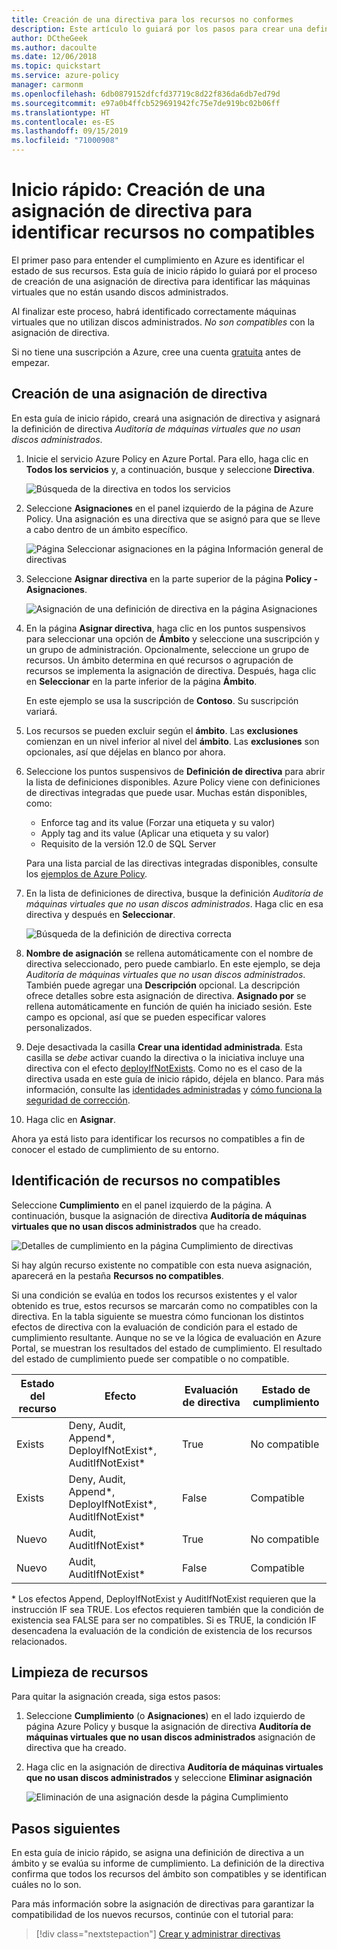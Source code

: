 ```yaml
---
title: Creación de una directiva para los recursos no conformes
description: Este artículo lo guiará por los pasos para crear una definición de directiva para identificar los recursos no compatibles.
author: DCtheGeek
ms.author: dacoulte
ms.date: 12/06/2018
ms.topic: quickstart
ms.service: azure-policy
manager: carmonm
ms.openlocfilehash: 6db0879152dfcfd37719c8d22f836da6db7ed79d
ms.sourcegitcommit: e97a0b4ffcb529691942fc75e7de919bc02b06ff
ms.translationtype: HT
ms.contentlocale: es-ES
ms.lasthandoff: 09/15/2019
ms.locfileid: "71000908"
---
```

# <a name="quickstart-create-a-policy-assignment-to-identify-non-compliant-resources"></a>Inicio rápido: Creación de una asignación de directiva para identificar recursos no compatibles

El primer paso para entender el cumplimiento en Azure es identificar el estado de sus recursos.
Esta guía de inicio rápido lo guiará por el proceso de creación de una asignación de directiva para identificar las máquinas virtuales que no están usando discos administrados.

Al finalizar este proceso, habrá identificado correctamente máquinas virtuales que no utilizan discos administrados. *No son compatibles* con la asignación de directiva.

Si no tiene una suscripción a Azure, cree una cuenta [gratuita](https://azure.microsoft.com/free/) antes de empezar.

## <a name="create-a-policy-assignment"></a>Creación de una asignación de directiva

En esta guía de inicio rápido, creará una asignación de directiva y asignará la definición de directiva *Auditoría de máquinas virtuales que no usan discos administrados*.

1. Inicie el servicio Azure Policy en Azure Portal. Para ello, haga clic en **Todos los servicios** y, a continuación, busque y seleccione **Directiva**.

   ![Búsqueda de la directiva en todos los servicios](./media/assign-policy-portal/search-policy.png)

1. Seleccione **Asignaciones** en el panel izquierdo de la página de Azure Policy. Una asignación es una directiva que se asignó para que se lleve a cabo dentro de un ámbito específico.

   ![Página Seleccionar asignaciones en la página Información general de directivas](./media/assign-policy-portal/select-assignments.png)

1. Seleccione **Asignar directiva** en la parte superior de la página **Policy - Asignaciones**.

   ![Asignación de una definición de directiva en la página Asignaciones](./media/assign-policy-portal/select-assign-policy.png)

1. En la página **Asignar directiva**, haga clic en los puntos suspensivos para seleccionar una opción de **Ámbito** y seleccione una suscripción y un grupo de administración. Opcionalmente, seleccione un grupo de recursos. Un ámbito determina en qué recursos o agrupación de recursos se implementa la asignación de directiva. Después, haga clic en **Seleccionar** en la parte inferior de la página **Ámbito**.

   En este ejemplo se usa la suscripción de **Contoso**. Su suscripción variará.

1. Los recursos se pueden excluir según el **ámbito**. Las **exclusiones** comienzan en un nivel inferior al nivel del **ámbito**. Las **exclusiones** son opcionales, así que déjelas en blanco por ahora.

1. Seleccione los puntos suspensivos de **Definición de directiva** para abrir la lista de definiciones disponibles. Azure Policy viene con definiciones de directivas integradas que puede usar. Muchas están disponibles, como:

   - Enforce tag and its value (Forzar una etiqueta y su valor)
   - Apply tag and its value (Aplicar una etiqueta y su valor)
   - Requisito de la versión 12.0 de SQL Server

   Para una lista parcial de las directivas integradas disponibles, consulte los [ejemplos de Azure Policy](./samples/index.md).

1. En la lista de definiciones de directiva, busque la definición *Auditoría de máquinas virtuales que no usan discos administrados*. Haga clic en esa directiva y después en **Seleccionar**.

   ![Búsqueda de la definición de directiva correcta](./media/assign-policy-portal/select-available-definition.png)

1. **Nombre de asignación** se rellena automáticamente con el nombre de directiva seleccionado, pero puede cambiarlo. En este ejemplo, se deja *Auditoría de máquinas virtuales que no usan discos administrados*. También puede agregar una **Descripción** opcional. La descripción ofrece detalles sobre esta asignación de directiva.
   **Asignado por** se rellena automáticamente en función de quién ha iniciado sesión. Este campo es opcional, así que se pueden especificar valores personalizados.

1. Deje desactivada la casilla **Crear una identidad administrada**. Esta casilla se _debe_ activar cuando la directiva o la iniciativa incluye una directiva con el efecto [deployIfNotExists](./concepts/effects.md#deployifnotexists). Como no es el caso de la directiva usada en este guía de inicio rápido, déjela en blanco. Para más información, consulte las [identidades administradas](../../active-directory/managed-identities-azure-resources/overview.md) y [cómo funciona la seguridad de corrección](./how-to/remediate-resources.md#how-remediation-security-works).

1. Haga clic en **Asignar**.

Ahora ya está listo para identificar los recursos no compatibles a fin de conocer el estado de cumplimiento de su entorno.

## <a name="identify-non-compliant-resources"></a>Identificación de recursos no compatibles

Seleccione **Cumplimiento** en el panel izquierdo de la página. A continuación, busque la asignación de directiva **Auditoría de máquinas virtuales que no usan discos administrados** que ha creado.

![Detalles de cumplimiento en la página Cumplimiento de directivas](./media/assign-policy-portal/policy-compliance.png)

Si hay algún recurso existente no compatible con esta nueva asignación, aparecerá en la pestaña **Recursos no compatibles**.

Si una condición se evalúa en todos los recursos existentes y el valor obtenido es true, estos recursos se marcarán como no compatibles con la directiva. En la tabla siguiente se muestra cómo funcionan los distintos efectos de directiva con la evaluación de condición para el estado de cumplimiento resultante. Aunque no se ve la lógica de evaluación en Azure Portal, se muestran los resultados del estado de cumplimiento. El resultado del estado de cumplimiento puede ser compatible o no compatible.

| **Estado del recurso** | **Efecto** | **Evaluación de directiva** | **Estado de cumplimiento** |
| --- | --- | --- | --- |
| Exists | Deny, Audit, Append\*, DeployIfNotExist\*, AuditIfNotExist\* | True | No compatible |
| Exists | Deny, Audit, Append\*, DeployIfNotExist\*, AuditIfNotExist\* | False | Compatible |
| Nuevo | Audit, AuditIfNotExist\* | True | No compatible |
| Nuevo | Audit, AuditIfNotExist\* | False | Compatible |

\* Los efectos Append, DeployIfNotExist y AuditIfNotExist requieren que la instrucción IF sea TRUE.
Los efectos requieren también que la condición de existencia sea FALSE para ser no compatibles. Si es TRUE, la condición IF desencadena la evaluación de la condición de existencia de los recursos relacionados.

## <a name="clean-up-resources"></a>Limpieza de recursos

Para quitar la asignación creada, siga estos pasos:

1. Seleccione **Cumplimiento** (o **Asignaciones**) en el lado izquierdo de página Azure Policy y busque la asignación de directiva **Auditoría de máquinas virtuales que no usan discos administrados** asignación de directiva que ha creado.

1. Haga clic en la asignación de directiva **Auditoría de máquinas virtuales que no usan discos administrados** y seleccione **Eliminar asignación**

   ![Eliminación de una asignación desde la página Cumplimiento](./media/assign-policy-portal/delete-assignment.png)

## <a name="next-steps"></a>Pasos siguientes

En esta guía de inicio rápido, se asigna una definición de directiva a un ámbito y se evalúa su informe de cumplimiento.
La definición de la directiva confirma que todos los recursos del ámbito son compatibles y se identifican cuáles no lo son.

Para más información sobre la asignación de directivas para garantizar la compatibilidad de los nuevos recursos, continúe con el tutorial para:

> [!div class="nextstepaction"]
> [Crear y administrar directivas](./tutorials/create-and-manage.md)